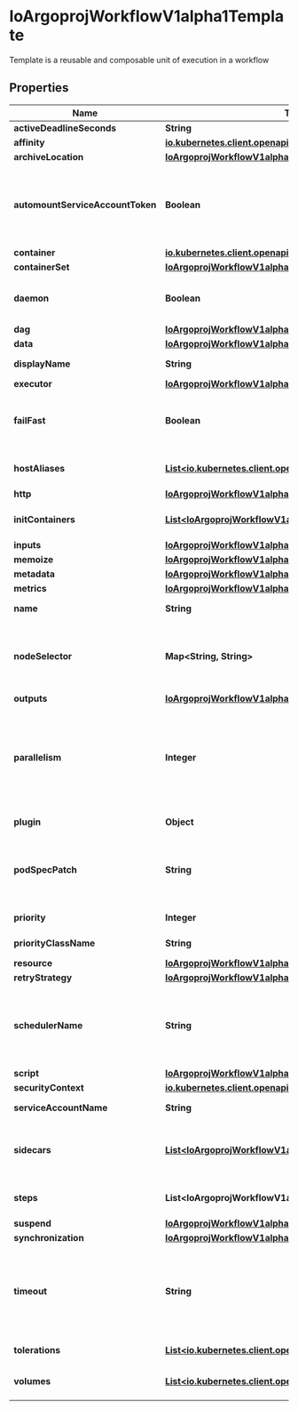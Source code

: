 

# IoArgoprojWorkflowV1alpha1Template

Template is a reusable and composable unit of execution in a workflow

## Properties

Name | Type | Description | Notes
------------ | ------------- | ------------- | -------------
**activeDeadlineSeconds** | **String** |  |  [optional]
**affinity** | [**io.kubernetes.client.openapi.models.V1Affinity**](io.kubernetes.client.openapi.models.V1Affinity.md) |  |  [optional]
**archiveLocation** | [**IoArgoprojWorkflowV1alpha1ArtifactLocation**](IoArgoprojWorkflowV1alpha1ArtifactLocation.md) |  |  [optional]
**automountServiceAccountToken** | **Boolean** | AutomountServiceAccountToken indicates whether a service account token should be automatically mounted in pods. ServiceAccountName of ExecutorConfig must be specified if this value is false. |  [optional]
**container** | [**io.kubernetes.client.openapi.models.V1Container**](io.kubernetes.client.openapi.models.V1Container.md) |  |  [optional]
**containerSet** | [**IoArgoprojWorkflowV1alpha1ContainerSetTemplate**](IoArgoprojWorkflowV1alpha1ContainerSetTemplate.md) |  |  [optional]
**daemon** | **Boolean** | Daemon will allow a workflow to proceed to the next step so long as the container reaches readiness |  [optional]
**dag** | [**IoArgoprojWorkflowV1alpha1DAGTemplate**](IoArgoprojWorkflowV1alpha1DAGTemplate.md) |  |  [optional]
**data** | [**IoArgoprojWorkflowV1alpha1Data**](IoArgoprojWorkflowV1alpha1Data.md) |  |  [optional]
**displayName** | **String** | DisplayName is a human readable name for the template. |  [optional]
**executor** | [**IoArgoprojWorkflowV1alpha1ExecutorConfig**](IoArgoprojWorkflowV1alpha1ExecutorConfig.md) |  |  [optional]
**failFast** | **Boolean** | FailFast, if specified, will fail this template if any of its child pods has failed. This is useful for when this template is expanded with &#x60;withItems&#x60;, etc. |  [optional]
**hostAliases** | [**List&lt;io.kubernetes.client.openapi.models.V1HostAlias&gt;**](io.kubernetes.client.openapi.models.V1HostAlias.md) | HostAliases is an optional list of hosts and IPs that will be injected into the pod spec |  [optional]
**http** | [**IoArgoprojWorkflowV1alpha1HTTP**](IoArgoprojWorkflowV1alpha1HTTP.md) |  |  [optional]
**initContainers** | [**List&lt;IoArgoprojWorkflowV1alpha1UserContainer&gt;**](IoArgoprojWorkflowV1alpha1UserContainer.md) | InitContainers is a list of containers which run before the main container. |  [optional]
**inputs** | [**IoArgoprojWorkflowV1alpha1Inputs**](IoArgoprojWorkflowV1alpha1Inputs.md) |  |  [optional]
**memoize** | [**IoArgoprojWorkflowV1alpha1Memoize**](IoArgoprojWorkflowV1alpha1Memoize.md) |  |  [optional]
**metadata** | [**IoArgoprojWorkflowV1alpha1Metadata**](IoArgoprojWorkflowV1alpha1Metadata.md) |  |  [optional]
**metrics** | [**IoArgoprojWorkflowV1alpha1Metrics**](IoArgoprojWorkflowV1alpha1Metrics.md) |  |  [optional]
**name** | **String** | Name is the name of the template |  [optional]
**nodeSelector** | **Map&lt;String, String&gt;** | NodeSelector is a selector to schedule this step of the workflow to be run on the selected node(s). Overrides the selector set at the workflow level. |  [optional]
**outputs** | [**IoArgoprojWorkflowV1alpha1Outputs**](IoArgoprojWorkflowV1alpha1Outputs.md) |  |  [optional]
**parallelism** | **Integer** | Parallelism limits the max total parallel pods that can execute at the same time within the boundaries of this template invocation. If additional steps/dag templates are invoked, the pods created by those templates will not be counted towards this total. |  [optional]
**plugin** | **Object** | Plugin is an Object with exactly one key |  [optional]
**podSpecPatch** | **String** | PodSpecPatch holds strategic merge patch to apply against the pod spec. Allows parameterization of container fields which are not strings (e.g. resource limits). |  [optional]
**priority** | **Integer** | Priority to apply to workflow pods. |  [optional]
**priorityClassName** | **String** | PriorityClassName to apply to workflow pods. |  [optional]
**resource** | [**IoArgoprojWorkflowV1alpha1ResourceTemplate**](IoArgoprojWorkflowV1alpha1ResourceTemplate.md) |  |  [optional]
**retryStrategy** | [**IoArgoprojWorkflowV1alpha1RetryStrategy**](IoArgoprojWorkflowV1alpha1RetryStrategy.md) |  |  [optional]
**schedulerName** | **String** | If specified, the pod will be dispatched by specified scheduler. Or it will be dispatched by workflow scope scheduler if specified. If neither specified, the pod will be dispatched by default scheduler. |  [optional]
**script** | [**IoArgoprojWorkflowV1alpha1ScriptTemplate**](IoArgoprojWorkflowV1alpha1ScriptTemplate.md) |  |  [optional]
**securityContext** | [**io.kubernetes.client.openapi.models.V1PodSecurityContext**](io.kubernetes.client.openapi.models.V1PodSecurityContext.md) |  |  [optional]
**serviceAccountName** | **String** | ServiceAccountName to apply to workflow pods |  [optional]
**sidecars** | [**List&lt;IoArgoprojWorkflowV1alpha1UserContainer&gt;**](IoArgoprojWorkflowV1alpha1UserContainer.md) | Sidecars is a list of containers which run alongside the main container Sidecars are automatically killed when the main container completes |  [optional]
**steps** | **List&lt;IoArgoprojWorkflowV1alpha1ParallelSteps&gt;** | Steps define a series of sequential/parallel workflow steps |  [optional]
**suspend** | [**IoArgoprojWorkflowV1alpha1SuspendTemplate**](IoArgoprojWorkflowV1alpha1SuspendTemplate.md) |  |  [optional]
**synchronization** | [**IoArgoprojWorkflowV1alpha1Synchronization**](IoArgoprojWorkflowV1alpha1Synchronization.md) |  |  [optional]
**timeout** | **String** | Timeout allows to set the total node execution timeout duration counting from the node&#39;s start time. This duration also includes time in which the node spends in Pending state. This duration may not be applied to Step or DAG templates. |  [optional]
**tolerations** | [**List&lt;io.kubernetes.client.openapi.models.V1Toleration&gt;**](io.kubernetes.client.openapi.models.V1Toleration.md) | Tolerations to apply to workflow pods. |  [optional]
**volumes** | [**List&lt;io.kubernetes.client.openapi.models.V1Volume&gt;**](io.kubernetes.client.openapi.models.V1Volume.md) | Volumes is a list of volumes that can be mounted by containers in a template. |  [optional]



